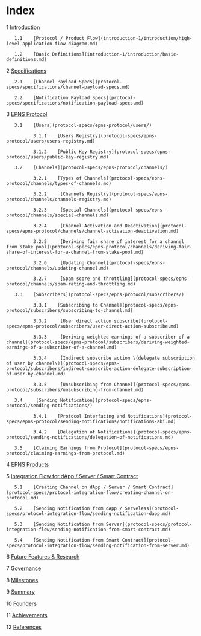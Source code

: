 # Index

1    [Introduction](introduction-1/introduction/)

       1.1    [Protocol / Product Flow](introduction-1/introduction/high-level-application-flow-diagram.md)

       1.2    [Basic Definitions](introduction-1/introduction/basic-definitions.md)

2    [Specifications](protocol-specs/specifications/)

       2.1    [Channel Payload Specs](protocol-specs/specifications/channel-payload-specs.md)

       2.2    [Notification Payload Specs](protocol-specs/specifications/notification-payload-specs.md)

3    [EPNS Protocol](protocol-specs/epns-protocol/)

       3.1    [Users](protocol-specs/epns-protocol/users/)

              3.1.1    [Users Registry](protocol-specs/epns-protocol/users/users-registry.md)

              3.1.2    [Public Key Registry](protocol-specs/epns-protocol/users/public-key-registry.md)

       3.2    [Channels](protocol-specs/epns-protocol/channels/)

              3.2.1    [Types of Channels](protocol-specs/epns-protocol/channels/types-of-channels.md)

              3.2.2     [Channels Registry](protocol-specs/epns-protocol/channels/channels-registry.md)

              3.2.3     [Special Channels](protocol-specs/epns-protocol/channels/special-channels.md)

              3.2.4     [Channel Activation and Deactivation](protocol-specs/epns-protocol/channels/channel-activation-deactivation.md)

              3.2.5     [Deriving fair share of interest for a channel from stake pool](protocol-specs/epns-protocol/channels/deriving-fair-share-of-interest-for-a-channel-from-stake-pool.md)

              3.2.6     [Updating Channel](protocol-specs/epns-protocol/channels/updating-channel.md)

              3.2.7     [Spam score and throttling](protocol-specs/epns-protocol/channels/spam-rating-and-throttling.md)

       3.3    [Subscribers](protocol-specs/epns-protocol/subscribers/)

              3.3.1    [Subscribing to Channel](protocol-specs/epns-protocol/subscribers/subscribing-to-channel.md)

              3.3.2     [User direct action subscribe](protocol-specs/epns-protocol/subscribers/user-direct-action-subscribe.md)

              3.3.3     [Deriving weighted earnings of a subscriber of a channel](protocol-specs/epns-protocol/subscribers/deriving-weighted-earnings-of-a-subscriber-of-a-channel.md)

              3.3.4     [Indirect subscribe action \(delegate subscription of user by channel\)](protocol-specs/epns-protocol/subscribers/indirect-subscribe-action-delegate-subscription-of-user-by-channel.md)

              3.3.5     [Unsubscribing from Channel](protocol-specs/epns-protocol/subscribers/unsubscribing-from-channel.md)

       3.4     [Sending Notification](protocol-specs/epns-protocol/sending-notifications/)

              3.4.1    [Protocol Interfacing and Notifications](protocol-specs/epns-protocol/sending-notifications/notifications-abi.md)

              3.4.2    [Delegation of Notifications](protocol-specs/epns-protocol/sending-notifications/delegation-of-notifications.md)

       3.5    [Claiming Earnings from Protocol](protocol-specs/epns-protocol/claiming-earnings-from-protocol.md)

4    [EPNS Products](protocol-specs/the-epns-product.md)

5    [Integration Flow for dApp / Server / Smart Contract](protocol-specs/protocol-integration-flow/)

       5.1    [Creating Channel on dApp / Server / Smart Contract](protocol-specs/protocol-integration-flow/creating-channel-on-protocol.md)

       5.2    [Sending Notification from dApp / Serveless](protocol-specs/protocol-integration-flow/sending-notification-dapp.md)

       5.3    [Sending Notification from Server](protocol-specs/protocol-integration-flow/sending-notification-from-smart-contract.md)

       5.4    [Sending Notification from Smart Contract](protocol-specs/protocol-integration-flow/sending-notification-from-server.md)

6    [Future Features & Research](protocol-specs/future-features-research.md)

7    [Governance](governance/governance.md)

8     [Milestones](milestones/roadmap.md)

9    [Summary](summary-1/summary.md)

10    [Founders](team-and-acheivements/founders.md)

11    [Achievements](team-and-acheivements/achievements.md)

12    [References](references-1/references.md)



